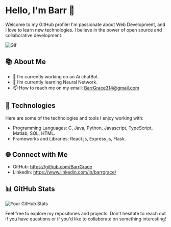 # Hello, I'm Barr 👋

Welcome to my GitHub profile! I'm passionate about Web Development, and I love to learn new technologies. I believe in the power of open source and collaborative development.

![Gif]([https://tenor.com/view/working-morning-work-get-back-to-work-coding-coffee-gif-12446304](https://github.com/BarrGrace/BarrGrace/blob/main/6FNX.gif))

## 📚 About Me

- 🔭 I’m currently working on an Ai chatBot.
- 🌱 I’m currently learning Neural Network.
- 📫 How to reach me on my email: BarrGrace314@gmail.com

## 🚀 Technologies

Here are some of the technologies and tools I enjoy working with:

- Programming Languages: C, Java, Python, Javascript, TypeScript, Matlab, SQL, HTML.
- Frameworks and Libraries: React.js, Express.js, Flask.

## 🌐 Connect with Me

- GitHub: https://github.com/BarrGrace
- LinkedIn: https://www.linkedin.com/in/barrgrace/

## 📊 GitHub Stats

![Your GitHub Stats](https://github-readme-stats.vercel.app/api?username=BarrGrace&show_icons=true&theme=radical)


Feel free to explore my repositories and projects. Don't hesitate to reach out if you have questions or if you'd like to collaborate on something interesting!

